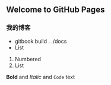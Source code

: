 ## Welcome to GitHub Pages


### 我的博客

- gitbook build . ./docs
- List

1. Numbered
2. List

**Bold** and _Italic_ and `Code` text

